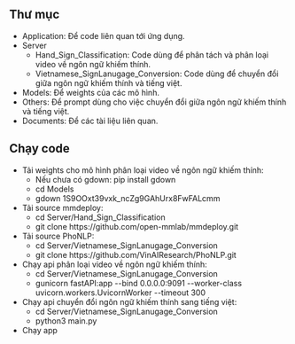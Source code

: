 <h2>Thư mục</h2>
<ul>
  <li>Application: Để code liên quan tới ứng dụng.</li>
  <li> 
    Server
    <ul>
     <li>Hand_Sign_Classification: Code dùng để phân tách và phân loại video về ngôn ngữ khiếm thính.</li>
     <li>Vietnamese_SignLanugage_Conversion: Code dùng để chuyển đổi giữa ngôn ngữ khiếm thính và tiếng việt.</li>
    </ul>
  </li>
  <li>Models: Để weights của các mô hình.</li>
  <li>Others: Để prompt dùng cho việc chuyển đổi giữa ngôn ngữ khiếm thính và tiếng việt.</li>
  <li>Documents: Để các tài liệu liên quan.</li>
</ul>
<h2>Chạy code</h2>
<ul>
   <li> Tải weights cho mô hình phân loại video về ngôn ngữ khiếm thính:
      <ul>
       <li>Nếu chưa có gdown: pip install gdown</li>
       <li>cd Models</li>
       <li>gdown 1S9OOxt39vxk_ncZg9GAhUrx8FwFALcmm</li>
      </ul>
   </li>
   <li> Tải source mmdeploy:
      <ul>
       <li>cd Server/Hand_Sign_Classification</li>
       <li>git clone https://github.com/open-mmlab/mmdeploy.git</li>
      </ul>
   </li>
   <li> Tải source PhoNLP:
      <ul>
       <li>cd Server/Vietnamese_SignLanugage_Conversion</li>
       <li>git clone https://github.com/VinAIResearch/PhoNLP.git</li>
      </ul>
   </li>
  <li> Chạy api phân loại video về ngôn ngữ khiếm thính:
      <ul>
       <li>cd Server/Vietnamese_SignLanugage_Conversion</li>
       <li>gunicorn fastAPI:app --bind 0.0.0.0:9091 --worker-class uvicorn.workers.UvicornWorker --timeout 300</li>
      </ul>
   </li>
   <li> Chạy api chuyển đổi ngôn ngữ khiếm thính sang tiếng việt:
      <ul>
       <li>cd Server/Vietnamese_SignLanugage_Conversion</li>
       <li>python3 main.py</li>
      </ul>
   </li>
  <li> Chạy app
</ul>

